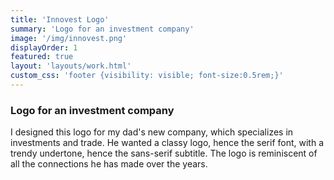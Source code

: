 ```yaml
---
title: 'Innovest Logo'
summary: 'Logo for an investment company'
image: '/img/innovest.png'
displayOrder: 1
featured: true
layout: 'layouts/work.html'
custom_css: 'footer {visibility: visible; font-size:0.5rem;}'
---
```

### Logo for an investment company
I designed this logo for my dad's new company, which specializes in investments and trade. He wanted a classy logo, hence the serif font, with a trendy undertone, hence the sans-serif subtitle. The logo is reminiscent of all the connections he has made over the years.
